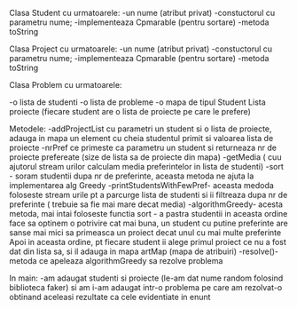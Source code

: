  Clasa Student cu urmatoarele:
-un nume (atribut privat)
-constuctorul cu parametru nume;
-implementeaza Cpmarable (pentru sortare)
-metoda toString

Clasa Project cu urmatoarele:
-un nume (atribut privat)
-constuctorul cu parametru nume;
-implementeaza Cpmarable (pentru sortare)
-metoda toString

Clasa Problem cu urmatoarele:

-o lista de studenti
-o lista de probleme
-o mapa de tipul Student Lista proiecte (fiecare student are o lista de proiecte pe care le prefere)

Metodele:
-addProjectList cu parametri un student si o lista de proiecte, adauga in mapa un element cu cheia studentul primit si valoarea lista de proiecte
-nrPref ce primeste ca parametru un student si returneaza nr de proiecte prefereate (size de lista sa de proiecte din mapa)
-getMedia ( cuu ajutorul stream urilor calculam media preferintelor in lista de studenti)
-sort - soram studentii dupa nr de preferinte, aceasta metoda ne ajuta la implementarea alg Greedy
-printStudentsWithFewPref- aceasta medoda foloseste stream urile pt a parcurge lista de studenti si ii filtreaza dupa nr de preferinte ( trebuie sa fie mai mare decat media)
-algorithmGreedy- acesta metoda, mai intai foloseste functia sort - a pastra studentii in aceasta ordine face sa optinem o potrivire cat mai buna, un student cu putine preferinte are sanse mai mici sa primeasca un proiect decat unul cu mai multe preferinte
Apoi in aceasta ordine, pt fiecare student ii alege primul proiect ce nu a fost dat din lista sa, si il adauga in mapa artMap (mapa de atribuiri) 
-resolve()- metoda ce apeleaza algorithmGreedy sa rezolve problema


In main: 
-am adaugat studenti si proiecte (le-am dat nume random folosind biblioteca faker) si am i-am adaugat intr-o problema pe care am rezolvat-o obtinand aceleasi rezultate ca cele evidentiate in enunt

